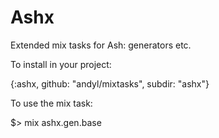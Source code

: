 # Ashx

Extended mix tasks for Ash: generators etc.

To install in your project: 

   {:ashx, github: "andyl/mixtasks", subdir: "ashx"}

To use the mix task:  

   $> mix ashx.gen.base 
    
